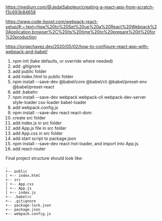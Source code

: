 https://medium.com/@JedaiSaboteur/creating-a-react-app-from-scratch-f3c693b84658

https://www.code-boost.com/webpack-react-setup/#:~:text=How%20to%20Set%20up%20a%20React%20Webpack%20Application,browser%2C%20its%20time%20to%20prepare%20it%20for%20production

https://jorgechavez.dev/2020/05/02/how-to-configure-react-app-with-webpack-and-babel/

1. npm init (take defaults, or override where needed)
2. add .gitignore
3. add public folder
4. add index.html to public folder
5. npm install --save-dev @babel/core @babel/cli @babel/preset-env @babel/preset-react
6. add .babelrc
7. npm install --save-dev webpack webpack-cli webpack-dev-server style-loader css-loader babel-loader
8. add webpack.config.js
9. npm install --save-dev react react-dom
10. create src folder
11. add index.js in src folder
12. add App.js file in src folder
13. add App.css in src folder
14. add start script to package.json
15. npm install --save-dev react-hot-loader, and import into App.js
16. add react-router

Final project structure should look like:

```
.
+-- public
| +-- index.html
+-- src
| +-- App.css
| +-- App.js
| +-- index.js
+-- .babelrc
+-- .gitignore
+-- package-lock.json
+-- package.json
+-- webpack.config.js
```
